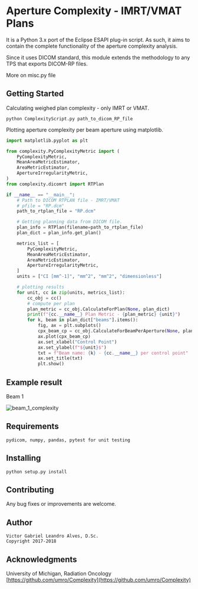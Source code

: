 # Aperture Complexity - IMRT/VMAT Plans

It is a Python 3.x port of the Eclipse ESAPI plug-in script. 
As such, it aims to contain the complete functionality of  the aperture complexity analysis.

Since it uses DICOM standard, this module extends the methodology to any TPS that exports DICOM-RP files.

More on misc.py file

## Getting Started

Calculating weighed plan complexity - only IMRT or VMAT.


    python ComplexityScript.py path_to_dicom_RP_file

Plotting aperture complexity per beam aperture using matplotlib.

```python
import matplotlib.pyplot as plt

from complexity.PyComplexityMetric import (
    PyComplexityMetric,
    MeanAreaMetricEstimator,
    AreaMetricEstimator,
    ApertureIrregularityMetric,
)
from complexity.dicomrt import RTPlan

if __name__ == "__main__":
    # Path to DICOM RTPLAN file - IMRT/VMAT
    # pfile = "RP.dcm"
    path_to_rtplan_file = "RP.dcm"

    # Getting planning data from DICOM file.
    plan_info = RTPlan(filename=path_to_rtplan_file)
    plan_dict = plan_info.get_plan()

    metrics_list = [
        PyComplexityMetric,
        MeanAreaMetricEstimator,
        AreaMetricEstimator,
        ApertureIrregularityMetric,
    ]
    units = ["CI [mm^-1]", "mm^2", "mm^2", "dimensionless"]

    # plotting results
    for unit, cc in zip(units, metrics_list):
        cc_obj = cc()
        # compute per plan
        plan_metric = cc_obj.CalculateForPlan(None, plan_dict)
        print(f"{cc.__name__} Plan Metric - {plan_metric} {unit}")
        for k, beam in plan_dict["beams"].items():
            fig, ax = plt.subplots()
            cpx_beam_cp = cc_obj.CalculateForBeamPerAperture(None, plan_dict, beam)
            ax.plot(cpx_beam_cp)
            ax.set_xlabel("Control Point")
            ax.set_ylabel(f"${unit}$")
            txt = f"Beam name: {k} - {cc.__name__} per control point"
            ax.set_title(txt)
            plt.show()
```
## Example result
Beam 1 

![beam_1_complexity](https://user-images.githubusercontent.com/6777517/37774893-336082a8-2dc0-11e8-9c3f-6b15d8488d9f.png)

      
## Requirements
    pydicom, numpy, pandas, pytest for unit testing
    
## Installing
    python setup.py install

## Contributing

Any bug fixes or improvements are welcome.

## Author
    Victor Gabriel Leandro Alves, D.Sc.
    Copyright 2017-2018
    
## Acknowledgments

University of Michigan, Radiation Oncology
[https://github.com/umro/Complexity](https://github.com/umro/Complexity)
